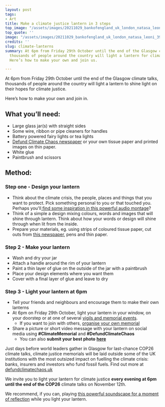 ```yaml
---
layout: post
tags:
- Art
title: Make a climate justice lantern in 3 steps
top_image: "/assets/images/20211029_bankofengland_uk_london_natasa_leoni_10.jpg"
top_quote: ''
image: "/assets/images/20211029_bankofengland_uk_london_natasa_leoni_39.jpg"
credits: ''
slug: climate-lanterns
summary: At 6pm from Friday 29th October until the end of the Glasgow climate talks,
  thousands of people around the country will light a lantern for climate justice.
  Here’s how to make your own and join us.

---
```

At 6pm from Friday 29th October until the end of the Glasgow climate talks, thousands of people around the country will light a lantern to shine light on their hopes for climate justice.

Here’s how to make your own and join in.

## What you’ll need:

* Large glass jar(s) with straight sides
* Some wire, ribbon or pipe cleaners for handles
* Battery powered fairy lights or tea lights
* [Defund Climate Chaos newspaper]() or your own tissue paper and printed images on thin paper.
* White glue
* Paintbrush and scissors

## Method:

### Step one - Design your lantern

* Think about the climate crisis, the people, places and things that you want to protect. Pick something personal to you or that touched you. Perhaps you'll[ find some inspiration in this powerful audio montage](https://soundcloud.com/user-234996713/defund-climate-chaos-soundscap)?
* Think of a simple a design mixing colours, words and images that will shine through lantern.  Think about how your words or design will shine through when lit from the inside.
* Prepare your materials, eg. using strips of coloured tissue paper, cut outs from [this newspaper](https://bit.ly/ClimateLanternPack), pens and thin paper.

### Step 2 - Make your lantern

* Wash and dry your jar
* Attach a handle around the rim of your lantern
* Paint a thin layer of glue on the outside of the jar with a paintbrush
* Place your design elements where you want them
* Cover with a final layer of glue and leave to dry

### Step 3 - Light your lantern at 6pm

* Tell your friends and neighbours and encourage them to make their own lanterns
* At 6pm on Friday 29th October, light your lantern in your window, on your doorstep or at one of several [vigils and memorial events](https://defundclimatechaos.uk/#map).
  * If you want to join with others, [organise your own memorial](https://defundclimatechaos.uk/#resources)
* Share a picture or short video message with your lantern on social media using **#ClimateMemorial** and **#DefundClimateChaos**
  * You can also **submit your best photo** [**here**](https://airtable.com/shrCvUWA9EhoEnjhf)

Just days before world leaders gather in Glasgow for last-chance COP26 climate talks, climate justice memorials will be laid outside some of the UK institutions with the most outsized impact on fuelling the climate crisis: banks, insurers and investors who fund fossil fuels.  Find out more at [defundclimatechaos.uk](defundclimatechaos.uk)

We invite you to light your lantern for climate justice **every evening at 6pm until the end of the COP26** climate talks on November 12th.  

We recommend, if you can, playing [this powerful soundscape for a moment of reflection](https://soundcloud.com/user-234996713/defund-climate-chaos-soundscap) while you light your lantern. 